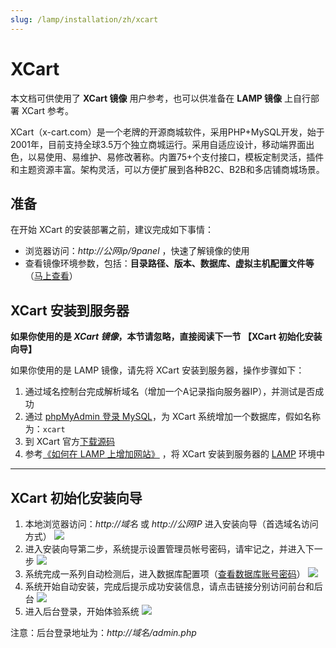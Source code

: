 ```yaml
---
slug: /lamp/installation/zh/xcart
---
```


# XCart

本文档可供使用了 **XCart 镜像** 用户参考，也可以供准备在 **LAMP 镜像** 上自行部署 XCart 参考。

XCart（x-cart.com）是一个老牌的开源商城软件，采用PHP+MySQL开发，始于2001年，目前支持全球3.5万个独立商城运行。采用自适应设计，移动端界面出色，以易使用、易维护、易修改著称。内置75+个支付接口，模板定制灵活，插件和主题资源丰富。架构灵活，可以方便扩展到各种B2C、B2B和多店铺商城场景。

## 准备

在开始 XCart 的安装部署之前，建议完成如下事情：

* 浏览器访问：*http://公网ip/9panel* ，快速了解镜像的使用
* 查看镜像环境参数，包括：**目录路径、版本、数据库、虚拟主机配置文件等** （[马上查看](https://support.websoft9.com/docs/lamp/zh/stack-components.html)）

## XCart 安装到服务器

**如果你使用的是 *XCart 镜像*，本节请忽略，直接阅读下一节 【XCart 初始化安装向导】**

如果你使用的是 LAMP 镜像，请先将 XCart 安装到服务器，操作步骤如下：

1. 通过域名控制台完成解析域名（增加一个A记录指向服务器IP），并测试是否成功
2. 通过 [phpMyAdmin 登录 MySQL](https://support.websoft9.com/docs/lamp/zh/admin-mysql.html)，为 XCart 系统增加一个数据库，假如名称为：`xcart`
3. 到 XCart 官方[下载源码](https://www.x-cart.com/download.html)
2. 参考[《如何在 LAMP 上增加网站》](https://support.websoft9.com/docs/lamp/zh/solution-deployment.html#安装第二个网站) ，将 XCart 安装到服务器的 [LAMP](https://support.websoft9.com/docs/lamp/zh/) 环境中

---

## XCart 初始化安装向导

1. 本地浏览器访问：*http://域名* 或 *http://公网IP* 进入安装向导（首选域名访问方式）
    ![](https://libs.websoft9.com/Websoft9/DocsPicture/zh/xcart/xcart-installpage-websoft9.png)
2.  进入安装向导第二步，系统提示设置管理员帐号密码，请牢记之，并进入下一步
    ![](https://libs.websoft9.com/Websoft9/DocsPicture/zh/xcart/xcart-install002-websoft9.png)
3.  系统完成一系列自动检测后，进入数据库配置项（[查看数据库账号密码](https://support.websoft9.com/docs/lamp/zh/stack-accounts.html)）
    ![](https://libs.websoft9.com/Websoft9/DocsPicture/zh/xcart/xcart-install004-websoft9.png)
4.  系统开始自动安装，完成后提示成功安装信息，请点击链接分别访问前台和后台
    ![](https://libs.websoft9.com/Websoft9/DocsPicture/zh/xcart/xcart-installss-websoft9.png)
5.  进入后台登录，开始体验系统
    ![](https://libs.websoft9.com/Websoft9/DocsPicture/zh/xcart/xcart-login-websoft9.png)

注意：后台登录地址为：*http://域名/admin.php*